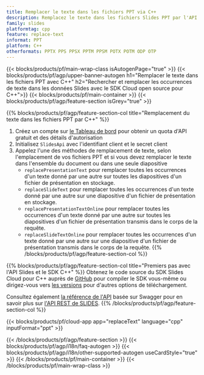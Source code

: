 ```yaml
---
title: Remplacer le texte dans les fichiers PPT via C++
description: Remplacez le texte dans les fichiers Slides PPT par l'API REST et le SDK C++ Open Source
family: slides
platformtag: cpp
feature: replace-text
informat: PPT
platform: C++
otherformats: PPTX PPS PPSX PPTM PPSM POTX POTM ODP OTP
---
```


{{< blocks/products/pf/main-wrap-class isAutogenPage="true" >}}
{{< blocks/products/pf/agp/upper-banner-autogen h1="Remplacer le texte dans les fichiers PPT avec C++" h2="Rechercher et remplacer les occurrences de texte dans les données Slides avec le SDK Cloud open source pour C++">}}
{{< blocks/products/pf/main-container >}}
{{< blocks/products/pf/agp/feature-section isGrey="true" >}}

{{% blocks/products/pf/agp/feature-section-col title="Remplacement du texte dans les fichiers PPT par C++" %}}
1. Créez un compte sur <a href="https://dashboard.aspose.cloud/">le Tableau de bord</a> pour obtenir un quota d'API gratuit et des détails d'autorisation
1. Initialisez ```SlidesApi``` avec l'identifiant client et le secret client
1. Appelez l'une des méthodes de remplacement de texte, selon l'emplacement de vos fichiers PPT et si vous devez remplacer le texte dans l'ensemble du document ou dans une seule diapositive
    - ```replacePresentationText``` pour remplacer toutes les occurrences d'un texte donné par une autre sur toutes les diapositives d'un fichier de présentation en stockage.
    - ```replaceSlideText``` pour remplacer toutes les occurrences d'un texte donné par une autre sur une diapositive d'un fichier de présentation en stockage.
    - ```replacePresentationTextOnline``` pour remplacer toutes les occurrences d'un texte donné par une autre sur toutes les diapositives d'un fichier de présentation transmis dans le corps de la requête.
    - ```replaceSlideTextOnline``` pour remplacer toutes les occurrences d'un texte donné par une autre sur une diapositive d'un fichier de présentation transmis dans le corps de la requête.
{{% /blocks/products/pf/agp/feature-section-col %}}

{{% blocks/products/pf/agp/feature-section-col title="Premiers pas avec l'API Slides et le SDK C++" %}}
Obtenez le code source du SDK Slides Cloud pour C++ auprès de [GitHub](https://github.com/aspose-slides-cloud/aspose-slides-cloud-cpp) pour compiler le SDK vous-même ou dirigez-vous vers [les versions](https://releases.aspose.cloud/) pour d'autres options de téléchargement.

Consultez également [la référence de l'API](https://apireference.aspose.cloud/slides/) basée sur Swagger pour en savoir plus sur [l'API REST de SLIDES](https://products.aspose.cloud/slides/curl/).
{{% /blocks/products/pf/agp/feature-section-col %}}

{{< blocks/products/pf/cloud-app app="replaceText" language="cpp" inputFormat="ppt" >}}

{{< /blocks/products/pf/agp/feature-section >}}
{{< blocks/products/pf/agp/i18n/faq-autogen >}}
{{< blocks/products/pf/agp/i18n/other-supported-autogen useCardStyle="true" >}}
{{< /blocks/products/pf/main-container >}}
{{< /blocks/products/pf/main-wrap-class >}}